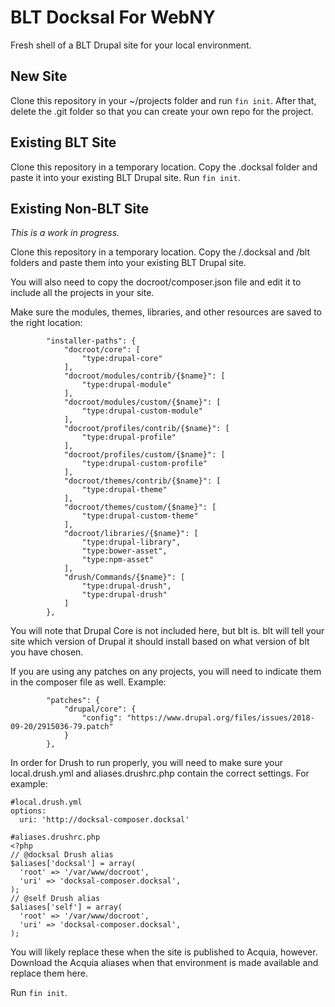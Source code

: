 # BLT Docksal For WebNY
Fresh shell of a BLT Drupal site for your local environment.

## New Site

Clone this repository in your ~/projects folder and run `fin init`. After that, delete the .git folder so that you can create your own repo for the project.

## Existing BLT Site

Clone this repository in a temporary location. Copy the .docksal folder and paste it into your existing BLT Drupal site. Run `fin init`.

## Existing Non-BLT Site

*This is a work in progress.*

Clone this repository in a temporary location. Copy the /.docksal and /blt folders and paste them into your existing BLT Drupal site. 

You will also need to copy the docroot/composer.json file and edit it to include all the projects in your site. 

Make sure the modules, themes, libraries, and other resources are saved to the right location:
```
        "installer-paths": {
            "docroot/core": [
                "type:drupal-core"
            ],
            "docroot/modules/contrib/{$name}": [
                "type:drupal-module"
            ],
            "docroot/modules/custom/{$name}": [
                "type:drupal-custom-module"
            ],
            "docroot/profiles/contrib/{$name}": [
                "type:drupal-profile"
            ],
            "docroot/profiles/custom/{$name}": [
                "type:drupal-custom-profile"
            ],
            "docroot/themes/contrib/{$name}": [
                "type:drupal-theme"
            ],
            "docroot/themes/custom/{$name}": [
                "type:drupal-custom-theme"
            ],
            "docroot/libraries/{$name}": [
                "type:drupal-library",
                "type:bower-asset",
                "type:npm-asset"
            ],
            "drush/Commands/{$name}": [
                "type:drupal-drush",
                "type:drupal-drush"
            ]
        },
```
You will note that Drupal Core is not included here, but blt is. blt will tell your site which version of Drupal it should install based on what version of blt you have chosen.

If you are using any patches on any projects, you will need to indicate them in the composer file as well. Example:
```
        "patches": {
            "drupal/core": {
                "config": "https://www.drupal.org/files/issues/2018-09-20/2915036-79.patch"
            }
        },
```

In order for Drush to run properly, you will need to make sure your local.drush.yml and aliases.drushrc.php contain the correct settings. For example:
```
#local.drush.yml
options:
  uri: 'http://docksal-composer.docksal'
```
```
#aliases.drushrc.php
<?php
// @docksal Drush alias
$aliases['docksal'] = array(
  'root' => '/var/www/docroot',
  'uri' => 'docksal-composer.docksal',
);
// @self Drush alias
$aliases['self'] = array(
  'root' => '/var/www/docroot',
  'uri' => 'docksal-composer.docksal',
);
```
You will likely replace these when the site is published to Acquia, however. Download the Acquia aliases when that environment is made available and replace them here.

Run `fin init`.
